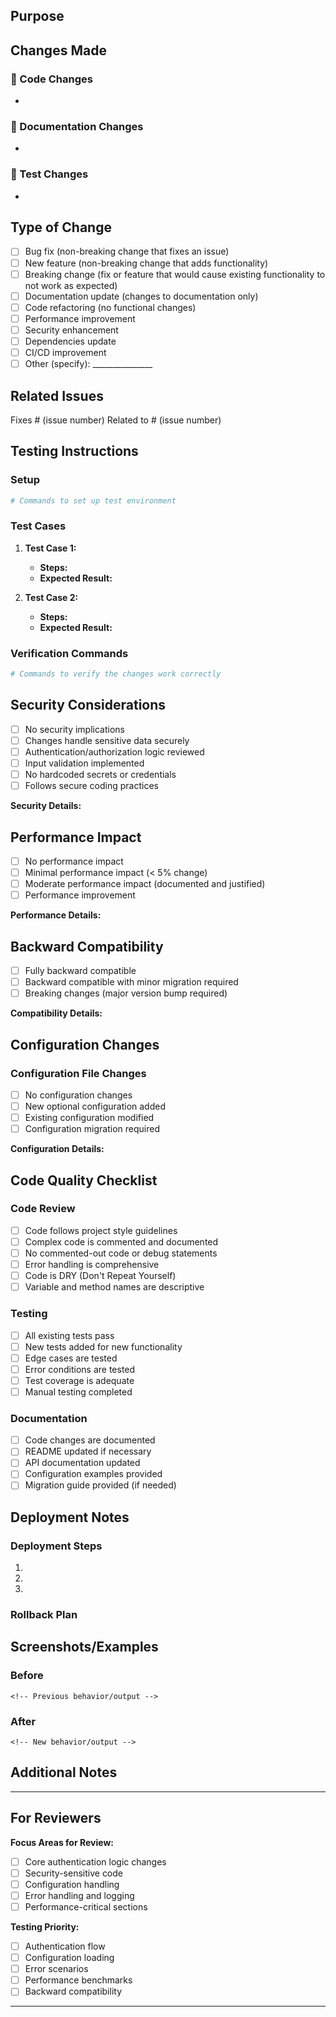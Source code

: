 <!-- 
Pull Request Template for IIS FTP Simple Authentication Provider

For GenAI/Copilot users: Use the prompts and examples in each section to provide comprehensive PR information. Remove sections that don't apply to your changes.
-->

## Purpose
<!-- 
GenAI Prompt: Describe the main goal of this PR in 1-2 sentences. Examples:
- "Fixes authentication bug affecting users with special characters in passwords"
- "Adds support for Argon2 password hashing algorithm"
- "Updates documentation for Windows Server 2022 installation"
-->



## Changes Made
<!-- 
GenAI Prompt: Provide a bullet-point list of the specific changes in this PR. Include modified files, new features, bug fixes, or documentation updates. Be specific about what was changed and why.

Example:
- Modified `src/Core/Crypto/PasswordHasher.cs` to add Argon2 support
- Updated `ftpauth.config.json` schema to include Argon2 settings
- Added unit tests in `tests/Core.Tests/Crypto/PasswordHasherTests.cs`
- Updated README.md with Argon2 configuration examples
-->

### 🔧 Code Changes
- 

### 📝 Documentation Changes
- 

### 🧪 Test Changes
- 

## Type of Change
<!-- Mark with 'x' the type(s) that apply -->
- [ ] Bug fix (non-breaking change that fixes an issue)
- [ ] New feature (non-breaking change that adds functionality)
- [ ] Breaking change (fix or feature that would cause existing functionality to not work as expected)
- [ ] Documentation update (changes to documentation only)
- [ ] Code refactoring (no functional changes)
- [ ] Performance improvement
- [ ] Security enhancement
- [ ] Dependencies update
- [ ] CI/CD improvement
- [ ] Other (specify): _______________

## Related Issues
<!-- 
GenAI Prompt: Reference any related GitHub issues using keywords like "Fixes #123", "Closes #456", or "Related to #789". This automatically links and closes issues when the PR is merged.
-->

Fixes # (issue number)
Related to # (issue number)

## Testing Instructions
<!-- 
GenAI Prompt: Provide step-by-step instructions for testing your changes. Include specific commands, configuration examples, and expected outcomes. This helps reviewers verify your changes work correctly.

Example for authentication changes:
1. Build the solution: `dotnet build --configuration Release`
2. Deploy to test IIS instance
3. Create test user: `ftpauth create-user -u "test.user" -p "Test@123!" -f users.json`
4. Test FTP connection: `ftp ftp://test.user:Test@123!@localhost`
5. Verify authentication succeeds and user can access files
-->

### Setup
```bash
# Commands to set up test environment
```

### Test Cases
1. **Test Case 1:** 
   - **Steps:** 
   - **Expected Result:** 

2. **Test Case 2:** 
   - **Steps:** 
   - **Expected Result:** 

### Verification Commands
```bash
# Commands to verify the changes work correctly
```

## Security Considerations
<!-- 
GenAI Prompt: Describe any security implications of your changes. Consider:
- Are you handling sensitive data (passwords, keys, user info)?
- Do changes affect authentication or authorization logic?
- Are there potential vulnerabilities introduced?
- Do you follow secure coding practices?

Example:
- Password handling uses constant-time comparison to prevent timing attacks
- New encryption keys are generated using cryptographically secure random number generator
- Input validation prevents injection attacks
-->

- [ ] No security implications
- [ ] Changes handle sensitive data securely
- [ ] Authentication/authorization logic reviewed
- [ ] Input validation implemented
- [ ] No hardcoded secrets or credentials
- [ ] Follows secure coding practices

**Security Details:**


## Performance Impact
<!-- 
GenAI Prompt: Assess the performance impact of your changes:
- Do changes affect authentication speed?
- Are there new database queries or file operations?
- Do changes impact memory usage?
- Have you measured performance before/after?
-->

- [ ] No performance impact
- [ ] Minimal performance impact (< 5% change)
- [ ] Moderate performance impact (documented and justified)
- [ ] Performance improvement

**Performance Details:**


## Backward Compatibility
<!-- 
GenAI Prompt: Explain how your changes affect existing installations:
- Will existing configurations continue to work?
- Are database schema changes backward compatible?
- Do changes require migration steps?
- Are there any breaking changes to APIs or configuration?
-->

- [ ] Fully backward compatible
- [ ] Backward compatible with minor migration required
- [ ] Breaking changes (major version bump required)

**Compatibility Details:**


## Configuration Changes
<!-- 
GenAI Prompt: Document any changes to configuration files, CLI arguments, or environment variables. Provide before/after examples.

Example:
### New Configuration Options
```json
{
  "Hashing": {
    "Algorithm": "Argon2", // New option: BCrypt, PBKDF2, Argon2
    "Argon2": {
      "MemorySize": 65536,
      "Iterations": 3,
      "Parallelism": 4
    }
  }
}
```
-->

### Configuration File Changes
- [ ] No configuration changes
- [ ] New optional configuration added
- [ ] Existing configuration modified
- [ ] Configuration migration required

**Configuration Details:**


## Code Quality Checklist
<!-- GenAI Prompt: Verify your code meets quality standards -->

### Code Review
- [ ] Code follows project style guidelines
- [ ] Complex code is commented and documented
- [ ] No commented-out code or debug statements
- [ ] Error handling is comprehensive
- [ ] Code is DRY (Don't Repeat Yourself)
- [ ] Variable and method names are descriptive

### Testing
- [ ] All existing tests pass
- [ ] New tests added for new functionality
- [ ] Edge cases are tested
- [ ] Error conditions are tested
- [ ] Test coverage is adequate
- [ ] Manual testing completed

### Documentation
- [ ] Code changes are documented
- [ ] README updated if necessary
- [ ] API documentation updated
- [ ] Configuration examples provided
- [ ] Migration guide provided (if needed)

## Deployment Notes
<!-- 
GenAI Prompt: Provide any special instructions for deploying these changes:
- Are there specific deployment steps?
- Do changes require IIS restart?
- Are there dependencies to install?
- Any rollback considerations?
-->

### Deployment Steps
1. 
2. 
3. 

### Rollback Plan
<!-- Describe how to rollback if issues are found -->


## Screenshots/Examples
<!-- 
GenAI Prompt: If your changes affect user interfaces, configuration files, or output, provide screenshots or examples. This helps reviewers understand the visual impact of your changes.
-->

### Before
```
<!-- Previous behavior/output -->
```

### After
```
<!-- New behavior/output -->
```

## Additional Notes
<!-- 
GenAI Prompt: Include any additional context, assumptions, trade-offs, or future considerations that reviewers should know about. This might include:
- Why certain implementation approaches were chosen
- Known limitations or future improvements
- Dependencies on other PRs or external changes
-->


---

## For Reviewers
<!-- 
GenAI Prompt: Help reviewers by highlighting:
- Areas that need careful attention
- Specific things to test
- Known concerns or trade-offs
- Files that are most critical to review
-->

**Focus Areas for Review:**
- [ ] Core authentication logic changes
- [ ] Security-sensitive code
- [ ] Configuration handling
- [ ] Error handling and logging
- [ ] Performance-critical sections

**Testing Priority:**
- [ ] Authentication flow
- [ ] Configuration loading
- [ ] Error scenarios
- [ ] Performance benchmarks
- [ ] Backward compatibility

---

<!-- 
Thank you for contributing to IIS FTP Simple Authentication Provider! 
Your pull request will be reviewed by maintainers and community members.
-->
